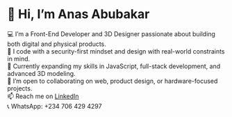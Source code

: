 # 👋 Hi, I’m Anas Abubakar

💻 I’m a Front-End Developer and 3D Designer passionate about building both digital and physical products.  
🔐 I code with a security-first mindset and design with real-world constraints in mind.  
🌱 Currently expanding my skills in JavaScript, full-stack development, and advanced 3D modeling.  
🤝 I’m open to collaborating on web, product design, or hardware-focused projects.  
📫 Reach me on [LinkedIn](https://www.linkedin.com/in/Anasmasama)  
📞 WhatsApp: +234 706 429 4297  

<!---
Anasabubakar/Anasabubakar is a ✨ special ✨ repository because its `README.md` (this file) appears on your GitHub profile.
You can click the Preview link to take a look at your changes.
--->
